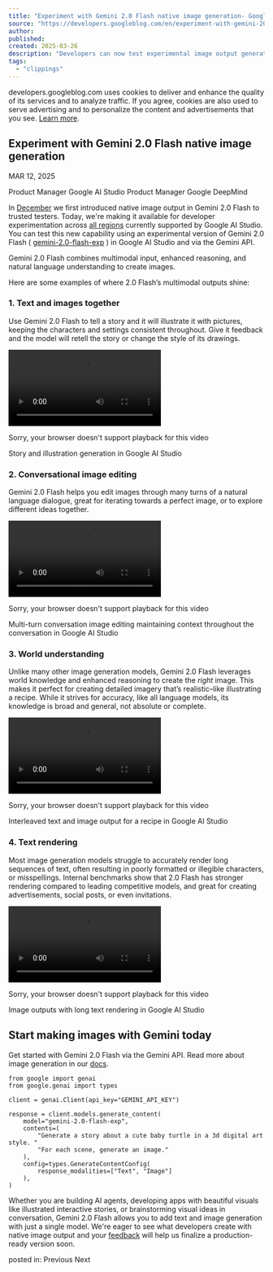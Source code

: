 ```yaml
---
title: "Experiment with Gemini 2.0 Flash native image generation- Google Developers Blog"
source: "https://developers.googleblog.com/en/experiment-with-gemini-20-flash-native-image-generation/"
author:
published:
created: 2025-03-26
description: "Developers can now test experimental image output generation with Gemini 2.0 Flash via the Gemini API in Google AI Studio."
tags:
  - "clippings"
---
```

developers.googleblog.com uses cookies to deliver and enhance the quality of its services and to analyze traffic. If you agree, cookies are also used to serve advertising and to personalize the content and advertisements that you see. [Learn more](https://policies.google.com/technologies/cookies?hl=en).

## Experiment with Gemini 2.0 Flash native image generation

MAR 12, 2025

Product Manager Google AI Studio Product Manager Google DeepMind

In [December](https://developers.googleblog.com/en/the-next-chapter-of-the-gemini-era-for-developers/) we first introduced native image output in Gemini 2.0 Flash to trusted testers. Today, we're making it available for developer experimentation across [all regions](https://ai.google.dev/gemini-api/docs/available-regions) currently supported by Google AI Studio. You can test this new capability using an experimental version of Gemini 2.0 Flash ( [gemini-2.0-flash-exp](https://aistudio.google.com/prompts/new_chat?model=gemini-2.0-flash-exp) ) in Google AI Studio and via the Gemini API.

Gemini 2.0 Flash combines multimodal input, enhanced reasoning, and natural language understanding to create images.

Here are some examples of where 2.0 Flash’s multimodal outputs shine:

### 1\. Text and images together

Use Gemini 2.0 Flash to tell a story and it will illustrate it with pictures, keeping the characters and settings consistent throughout. Give it feedback and the model will retell the story or change the style of its drawings.  

<video><source src="https://storage.googleapis.com/gweb-developer-goog-blog-assets/original_videos/image-text-gemini-2-image-generation.mp4" type="video/mp4"><p>Sorry, your browser doesn't support playback for this video</p></video>Story and illustration generation in Google AI Studio

### 2\. Conversational image editing

Gemini 2.0 Flash helps you edit images through many turns of a natural language dialogue, great for iterating towards a perfect image, or to explore different ideas together.

<video><source src="https://storage.googleapis.com/gweb-developer-goog-blog-assets/original_videos/conversational-image-editing-gemini-2-image-generation_2.mp4" type="video/mp4"><p>Sorry, your browser doesn't support playback for this video</p></video>Multi-turn conversation image editing maintaining context throughout the conversation in Google AI Studio

### 3\. World understanding

Unlike many other image generation models, Gemini 2.0 Flash leverages world knowledge and enhanced reasoning to create the *right* image. This makes it perfect for creating detailed imagery that’s realistic–like illustrating a recipe. While it strives for accuracy, like all language models, its knowledge is broad and general, not absolute or complete.  

<video><source src="https://storage.googleapis.com/gweb-developer-goog-blog-assets/original_videos/world-understanding-gemini-2-image-generation_3.mp4" type="video/mp4"><p>Sorry, your browser doesn't support playback for this video</p></video>Interleaved text and image output for a recipe in Google AI Studio

### 4\. Text rendering

Most image generation models struggle to accurately render long sequences of text, often resulting in poorly formatted or illegible characters, or misspellings. Internal benchmarks show that 2.0 Flash has stronger rendering compared to leading competitive models, and great for creating advertisements, social posts, or even invitations.

<video><source src="https://storage.googleapis.com/gweb-developer-goog-blog-assets/original_videos/text-rendering-gemini-2-image-generation_2.mp4" type="video/mp4"><p>Sorry, your browser doesn't support playback for this video</p></video>Image outputs with long text rendering in Google AI Studio

## Start making images with Gemini today

Get started with Gemini 2.0 Flash via the Gemini API. Read more about image generation in our [docs](https://ai.google.dev/gemini-api/docs/image-generation).

```
from google import genai
from google.genai import types

client = genai.Client(api_key="GEMINI_API_KEY")

response = client.models.generate_content(
    model="gemini-2.0-flash-exp",
    contents=(
        "Generate a story about a cute baby turtle in a 3d digital art style. "
        "For each scene, generate an image."
    ),
    config=types.GenerateContentConfig(
        response_modalities=["Text", "Image"]
    ),
)
```

Whether you are building AI agents, developing apps with beautiful visuals like illustrated interactive stories, or brainstorming visual ideas in conversation, Gemini 2.0 Flash allows you to add text and image generation with just a single model. We're eager to see what developers create with native image output and your [feedback](https://discuss.ai.google.dev/c/gemini-api/4) will help us finalize a production-ready version soon.

posted in: Previous Next